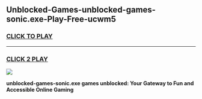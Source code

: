 
## Unblocked-Games-unblocked-games-sonic.exe-Play-Free-ucwm5
<h3>
<a href="https://premium76.site?title=unblocked-games-sonic.exe&ref=23A">CLICK TO PLAY</a></h3>
<hr>

<h3>
<a href="https://premium76.site?title=unblocked-games-sonic.exe&ref=23A">CLICK 2 PLAY</a>
  
</h3>

<a href="https://premium76.site?title=unblocked-games-sonic.exe&ref=23A"><img src="https://clearcache.store/games.png"></a>


**unblocked-games-sonic.exe games unblocked: Your Gateway to Fun and Accessible Online Gaming**
